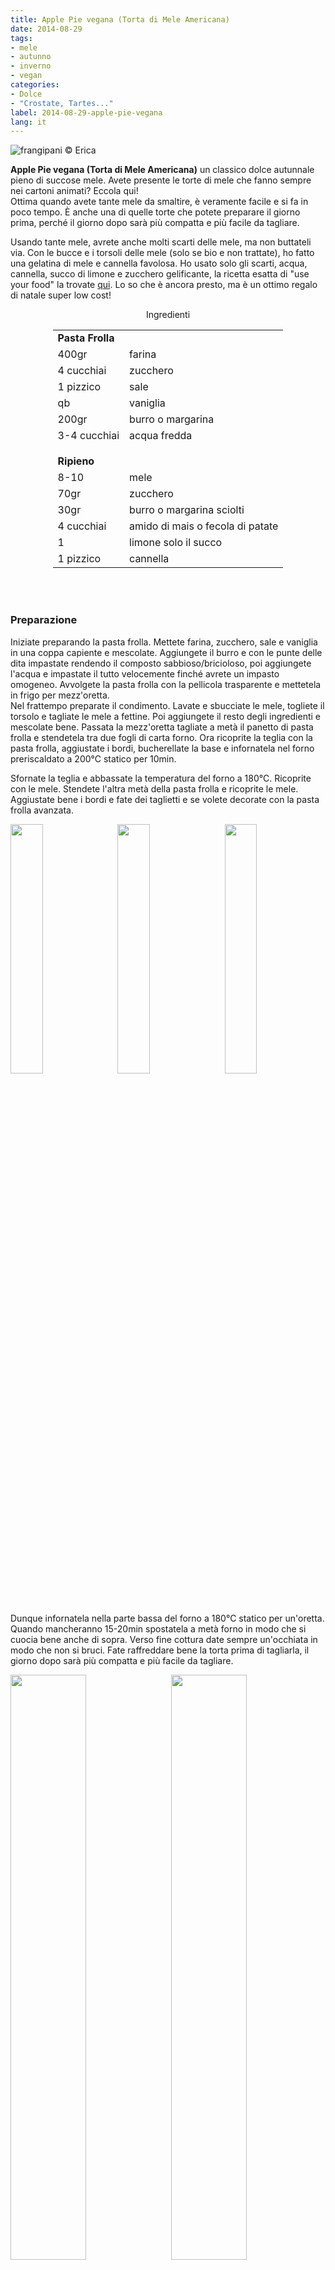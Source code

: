 ```yaml
---
title: Apple Pie vegana (Torta di Mele Americana)
date: 2014-08-29
tags:
- mele
- autunno
- inverno
- vegan
categories:
- Dolce
- "Crostate, Tartes..."
label: 2014-08-29-apple-pie-vegana
lang: it 
---
```

![](header.jpeg "frangipani © Erica")

**Apple Pie vegana (Torta di Mele Americana)** un classico dolce autunnale pieno di succose mele. Avete presente le torte di mele che fanno sempre nei cartoni animati? Eccola qui!
<br />
Ottima quando avete tante mele da smaltire, è veramente facile e si fa in poco tempo. È anche una di quelle torte che potete preparare il giorno prima, perché il giorno dopo sarà più compatta e più facile da tagliare.

Usando tante mele, avrete anche molti scarti delle mele, ma non buttateli via. Con le bucce e i torsoli delle mele (solo se bio e non trattate), ho fatto una gelatina di mele e cannella favolosa. Ho usato solo gli scarti, acqua, cannella, succo di limone e zucchero gelificante, la ricetta esatta di "use your food" la trovate <a href="https://useyourfood.de/apfelschalen-verwerten-winterliches-apfelgelee/" target="_blank">qui</a>. Lo so che è ancora presto, ma è un ottimo regalo di natale super low cost!

<div id="wrapper" style="text-align: center">
  <div id="yourdiv" style="display: inline-block;">
    <div class="ingredients" itemscope itemtype="http://schema.org/Recipe">
      <span itemprop="name" style="display:none;">Apple Pie vegana</span>
      <span itemprop="recipeCategory" style="display:none;">Dolce</span>
      <img itemprop="image" style="display:none;" class="ignore-gallery-item" src="header.jpeg"/>
      <span itemprop="author" style="display:none;">Erica Raiano</span>
      <span itemprop="description" style="display:none;">Apple Pie vegana (Torta di Mele Americana), un classico dolce autunnale pieno di succose mele. Avete presente le torte di mele che fanno sempre nei cartoni animati? Eccola qui!</span>
      <div class="ingredients-title">Ingredienti</div>
      <table>
        <tbody>
          <tr>
            <td colspan="2"><b>Pasta Frolla</b></td>
          </tr>      
          <tr itemprop="recipeIngredient">        
            <td>400gr</td>
            <td>farina</td>
          </tr>
          <tr itemprop="recipeIngredient">
            <td>4 cucchiai</td>
            <td>zucchero</td>
          </tr>
          <tr itemprop="recipeIngredient">        
            <td>1 pizzico</td>
            <td>sale</td>
          </tr>
          <tr itemprop="recipeIngredient">
            <td>qb</td>
            <td>vaniglia</td>
          </tr>
          <tr itemprop="recipeIngredient">
            <td>200gr</td>
            <td>burro o margarina</td>
          </tr>
          <tr itemprop="recipeIngredient">
            <td>3-4 cucchiai</td>
            <td>acqua fredda</td>
          </tr>
          <tr style="height: 15px;"></tr>
          <tr>
            <td colspan="2"><b>Ripieno</b></td>
          </tr>
         <tr itemprop="recipeIngredient">        
            <td>8-10</td>
            <td>mele</td>
          </tr>
          <tr itemprop="recipeIngredient">
            <td>70gr</td>
            <td>zucchero</td>
          </tr>
          <tr itemprop="recipeIngredient">
            <td>30gr</td>
            <td>burro o margarina sciolti</td>
          </tr>
          <tr itemprop="recipeIngredient">
            <td>4 cucchiai</td>
            <td>amido di mais o fecola di patate</td>
          </tr>
          <tr itemprop="recipeIngredient">
            <td>1</td>
            <td>limone solo il succo</td>
          </tr>
          <tr itemprop="recipeIngredient">        
            <td>1 pizzico</td>
            <td>cannella</td>
          </tr>
        </tbody>
      </table>
      <br></br>
    </div>
  </div>
</div>


<h3>
  <font color="grey">
    <i class="fa-solid fa-gears"></i>
  </font> Preparazione
</h3>

Iniziate preparando la pasta frolla. Mettete farina, zucchero, sale e vaniglia in una coppa capiente e mescolate. Aggiungete il burro e con le punte delle dita impastate rendendo il composto sabbioso/bricioloso, poi aggiungete l'acqua e impastate il tutto velocemente finché avrete un impasto omogeneo. Avvolgete la pasta frolla con la pellicola trasparente e mettetela in frigo per mezz'oretta.
<br />
Nel frattempo preparate il condimento. Lavate e sbucciate le mele, togliete il torsolo e tagliate le mele a fettine. Poi aggiungete il resto degli ingredienti e mescolate bene. Passata la mezz'oretta tagliate a metà il panetto di pasta frolla e stendetela tra due fogli di carta forno. Ora ricoprite la teglia con la pasta frolla, aggiustate i bordi, bucherellate la base e infornatela nel forno preriscaldato a 200°C statico per 10min.

Sfornate la teglia e abbassate la temperatura del forno a 180°C. Ricoprite con le mele. Stendete l'altra metà della pasta frolla e ricoprite le mele. Aggiustate bene i bordi e fate dei taglietti e se volete decorate con la pasta frolla avanzata.
<p>
  <div style="width: 100%; margin-bottom: 0">
    <img style="float: left; width: 32%; margin-right: 1%;" src="impasto.jpeg" alt="" title="frangipani © Erica" />
    <img style="float: left; width: 32%; margin-right: 1%; margin-left: 1%;" src="mele.jpeg" alt="" title="frangipani © Erica" />
    <img style="float: left; width: 32%; margin-left: 1%;" src="teglia.jpeg" alt="" title="frangipani © Erica" />
    <div style="clear: both"></div>
  </div>
</p>

Dunque infornatela nella parte bassa del forno a 180°C statico per un'oretta. Quando mancheranno 15-20min spostatela a metà forno in modo che si cuocia bene anche di sopra. Verso fine cottura date sempre un'occhiata in modo che non si bruci. Fate raffreddare bene la torta prima di tagliarla, il giorno dopo sarà più compatta e più facile da tagliare.
<p>
  <div style="width: 100%; margin-bottom: 0">
    <img style="float: left; width: 49%; margin-right: 1%" src="risultato1.jpeg" alt="" title="frangipani © Erica" />
    <img style="float: left; width: 49%; margin-left: 1%" src="risultato2.jpeg" alt="" title="frangipani © Erica" />
    <div style="clear: both;"></div>
  </div>
</p>

<p>
  <div style="width: 100%; margin-bottom: 0">
    <img style="float: left; width: 49%; margin-right: 1%" src="risultato3.jpeg" alt="" title="frangipani © Erica" />
    <img style="float: left; width: 49%; margin-left: 1%" src="risultato4.jpeg" alt="" title="frangipani © Erica" />
    <div style="clear: both;"></div>
  </div>
</p>

<p>
  <div style="width: 100%; margin-bottom: 0">
    <img style="float: left; width: 49%; margin-right: 1%" src="risultato5.jpeg" alt="" title="frangipani © Erica" />
    <img style="float: left; width: 49%; margin-left: 1%" src="risultato6.jpeg" alt="" title="frangipani © Erica" />
    <div style="clear: both;"></div>
  </div>
</p>

<p>
  <div style="width: 100%; margin-bottom: 0">
    <img style="float: left; width: 49%; margin-right: 1%" src="risultato7.jpeg" alt="" title="frangipani © Erica" />
    <img style="float: left; width: 49%; margin-left: 1%" src="risultato8.jpeg" alt="" title="frangipani © Erica" />
    <div style="clear: both;"></div>
  </div>
</p>

<h4>Buon appetito
  <font color="red">
    <i class="fa-regular fa-face-smile"></i>
  </font>
</h4>
